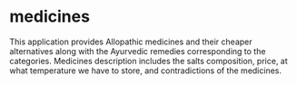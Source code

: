 # medicines
This application provides Allopathic medicines and their cheaper alternatives along with the Ayurvedic remedies corresponding to the categories. Medicines description includes the salts composition, price, at what temperature we have to store, and contradictions of the medicines. 

